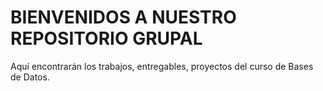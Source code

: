 # BIENVENIDOS A NUESTRO REPOSITORIO GRUPAL
Aquí encontrarán los trabajos, entregables, proyectos del curso de Bases de Datos.
